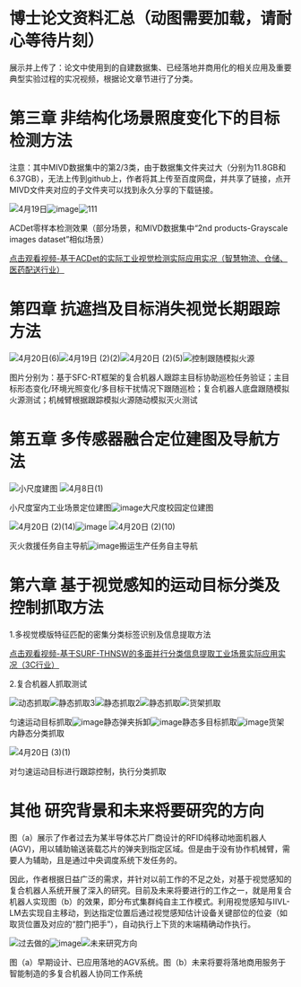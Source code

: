 # 博士论文资料汇总（动图需要加载，请耐心等待片刻）

展示并上传了：论文中使用到的自建数据集、已经落地并商用化的相关应用及重要典型实验过程的实况视频，根据论文章节进行了分类。

# 第三章 非结构化场景照度变化下的目标检测方法
注意：其中MIVD数据集中的第2/3类，由于数据集文件夹过大（分别为11.8GB和6.37GB），无法上传到github上，作者将其上传至百度网盘，并共享了链接，点开MIVD文件夹对应的子文件夹可以找到永久分享的下载链接。

![4月19日](https://github.com/user-attachments/assets/018010ff-1181-4988-b594-3fad285aef0f)![image](https://github.com/user-attachments/assets/d1a8650c-2c4a-4699-8c41-bc39e66505fa)![111](https://github.com/user-attachments/assets/cbd48e77-f820-46bc-9b63-0ee92fae3b9a)

ACDet零样本检测效果（部分场景，和MIVD数据集中“2nd products-Grayscale images dataset”相似场景）

[点击观看视频-基于ACDet的实际工业视觉检测实际应用实况（智慧物流、仓储、医药配送行业）](https://www.bilibili.com/video/BV1p556zKEMC/?spm_id_from=333.1387.homepage.video_card.click)

# 第四章 抗遮挡及目标消失视觉长期跟踪方法

![4月20日(6)](https://github.com/user-attachments/assets/dfab4abe-1db2-4500-9bad-34b2773afb2a)![4月19日 (2)(2)](https://github.com/user-attachments/assets/e4b838f7-37fd-4378-9867-9fc003bb0be1)![4月20日 (2)(5)](https://github.com/user-attachments/assets/f3fd9289-2f9b-4b82-8f17-1a08c841f1b4)![控制跟随模拟火源](https://github.com/user-attachments/assets/02b7f821-778b-4dc7-9f3b-067f7d999ba6)

图片分别为：基于SFC-RT框架的复合机器人跟踪主目标协助巡检任务验证；主目标形态变化/环境光照变化/多目标干扰情况下跟随巡检；复合机器人底盘跟随模拟火源测试；机械臂根据跟踪模拟火源随动模拟灭火测试


# 第五章 多传感器融合定位建图及导航方法

![小尺度建图](https://github.com/user-attachments/assets/d6ad25d2-5686-46e9-9d7a-1ce50d49b3ef) ![4月8日(1)](https://github.com/user-attachments/assets/dacf7e1c-b4bc-4cea-8373-4ace9495a8b4)

小尺度室内工业场景定位建图![image](https://github.com/user-attachments/assets/af002865-377b-4f48-ad3e-0aac0cc18a19)大尺度校园定位建图

![4月20日 (2)(14)](https://github.com/user-attachments/assets/0a52402d-860f-40fc-8371-debb9195e5e2)![image](https://github.com/user-attachments/assets/898ca18d-9dbe-4cf6-894e-2cb4738794a5)
![4月20日 (2)(10)](https://github.com/user-attachments/assets/a352047c-6e3c-4a7a-a316-de2fe17e1f39)

灭火救援任务自主导航![image](https://github.com/user-attachments/assets/c5232d42-42e0-4d01-95ff-85a65b41a4d8)搬运生产任务自主导航

# 第六章 基于视觉感知的运动目标分类及控制抓取方法

1.多视觉模版特征匹配的密集分类标签识别及信息提取方法

[点击观看视频-基于SURF-THNSW的多面并行分类信息提取工业场景实际应用实况（3C行业）](https://www.bilibili.com/video/BV1p556zKEws/?spm_id_from=333.1387.homepage.video_card.click)

2.复合机器人抓取测试

![动态抓取](https://github.com/user-attachments/assets/8b559baa-351d-4af8-954d-56a8974d0a7a)![静态抓取3](https://github.com/user-attachments/assets/e2e219ba-e72f-4b26-a5ee-68bee31c97fa)![静态抓取2](https://github.com/user-attachments/assets/2aba5c25-1fe9-45a5-9fa4-32884d63c5d4)![静态抓取](https://github.com/user-attachments/assets/54277403-bed2-409d-8605-aeabf42a30be)![货架抓取](https://github.com/user-attachments/assets/3bfe84cf-f9d8-4be7-9b7d-2fe8646a08e9)

匀速运动目标抓取![image](https://github.com/user-attachments/assets/64fc0682-46e7-4b4a-bacd-9ea3ec7b40dd)静态弹夹拆卸![image](https://github.com/user-attachments/assets/464e2162-5e55-407c-b777-91dfad2e3263)静态多目标抓取![image](https://github.com/user-attachments/assets/ddcc9409-0dc6-4300-a452-ad23d5053c99)货架内静态分类抓取

![4月20日 (3)(1)](https://github.com/user-attachments/assets/362ee42c-d2d1-4df6-a37a-e59cbaaf6db7)

对匀速运动目标进行跟踪控制，执行分类抓取


# 其他 研究背景和未来将要研究的方向

图（a）展示了作者过去为某半导体芯片厂商设计的RFID纯移动地面机器人(AGV)，用以辅助输送装载芯片的弹夹到指定区域。但是由于没有协作机械臂，需要人为辅助，且是通过中央调度系统下发任务的。

因此，作者根据日益广泛的需求，并针对以前工作的不足之处，对基于视觉感知的复合机器人系统开展了深入的研究。目前及未来将要进行的工作之一，就是用复合机器人实现图（b）的效果，即分布式集群纯自主工作模式。利用视觉感知与IIVL-LM去实现自主移动，到达指定位置后通过视觉感知估计设备关键部位的位姿（如取货位置及对应的“腔门把手”），自动执行上下货的末端精确动作执行。

![过去做的](https://github.com/user-attachments/assets/91d256c9-6adb-4db1-92ff-5f8a9fb48c82)![image](https://github.com/user-attachments/assets/f4484184-da83-4368-8369-63eddbcef104)![未来研究方向](https://github.com/Chenlu-CN/GIF/blob/def75dcf526055a512a0ed77d0e3b22d234c00ff/%E6%9C%AA%E6%9D%A5%E5%81%9A%E7%9A%84.gif)

图（a）早期设计、已应用落地的AGV系统。图（b）未来将要将落地商用服务于智能制造的多复合机器人协同工作系统





















